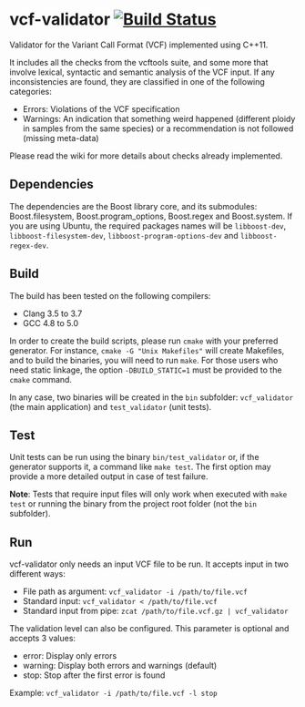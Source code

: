 # vcf-validator [![Build Status](https://travis-ci.org/EBIvariation/vcf-validator.svg?branch=develop)](https://travis-ci.org/EBIvariation/vcf-validator)

Validator for the Variant Call Format (VCF) implemented using C++11.

It includes all the checks from the vcftools suite, and some more that involve lexical, syntactic and semantic analysis of the VCF input. If any inconsistencies are found, they are classified in one of the following categories:

* Errors: Violations of the VCF specification
* Warnings: An indication that something weird happened (different ploidy in samples from the same species) or a recommendation is not followed (missing meta-data)

Please read the wiki for more details about checks already implemented.

## Dependencies

The dependencies are the Boost library core, and its submodules: Boost.filesystem, Boost.program_options, Boost.regex and Boost.system.
If you are using Ubuntu, the required packages names will be `libboost-dev`, `libboost-filesystem-dev`, `libboost-program-options-dev` and `libboost-regex-dev`.

## Build

The build has been tested on the following compilers:
* Clang 3.5 to 3.7
* GCC 4.8 to 5.0

In order to create the build scripts, please run `cmake` with your preferred generator. For instance, `cmake -G "Unix Makefiles"` will create Makefiles, and to build the binaries, you will need to run `make`. For those users who need static linkage, the option `-DBUILD_STATIC=1` must be provided to the `cmake` command.

In any case, two binaries will be created in the `bin` subfolder: `vcf_validator` (the main application) and `test_validator` (unit tests).

## Test

Unit tests can be run using the binary `bin/test_validator` or, if the generator supports it, a command like `make test`. The first option may provide a more detailed output in case of test failure.

**Note**: Tests that require input files will only work when executed with `make test` or running the binary from the project root folder (not the `bin` subfolder).

## Run

vcf-validator only needs an input VCF file to be run. It accepts input in two different ways:

* File path as argument: `vcf_validator -i /path/to/file.vcf`
* Standard input: `vcf_validator < /path/to/file.vcf`
* Standard input from pipe: `zcat /path/to/file.vcf.gz | vcf_validator`

The validation level can also be configured. This parameter is optional and accepts 3 values:

* error: Display only errors
* warning: Display both errors and warnings (default)
* stop: Stop after the first error is found

Example: `vcf_validator -i /path/to/file.vcf -l stop`
